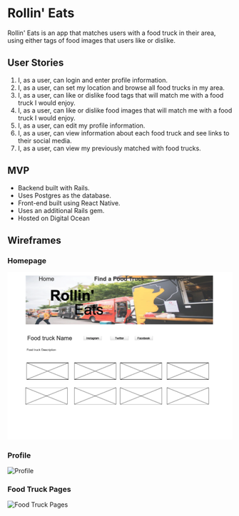 # Rollin' Eats
Rollin' Eats is an app that matches users with a food truck in their area, using either tags of food images that users like or dislike.

## User Stories
1. I, as a user, can login and enter profile information.
2. I, as a user, can set my location and browse all food trucks in my area.
3. I, as a user, can like or dislike food tags that will match me with a food truck I would enjoy.
4. I, as a user, can like or dislike food images that will match me with a food truck I would enjoy.
5. I, as a user, can edit my profile information.
6. I, as a user, can view information about each food truck and see links to their social media.
7. I, as a user, can view my previously matched with food trucks.

## MVP
* Backend built with Rails.
* Uses Postgres as the database.
* Front-end built using React Native.
* Uses an additional Rails gem.
* Hosted on Digital Ocean

## Wireframes

### Homepage
![Homepage](https://github.com/jvela924/rollin_eats/blob/master/images/Rollin%20Eats%20Food%20Truck%20Page.png)

### Profile
![Profile](https://github.com/jvela924/rollin_eats/blob/master/app/assets/images/Rollin%20Eats%20Profile%20Page.png)

### Food Truck Pages
![Food Truck Pages](https://github.com/jvela924/rollin_eats/blob/master/app/assets/images/Rollin%20Eats%20Food%20Truck%20Page.png)
